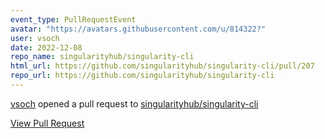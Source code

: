 ```yaml
---
event_type: PullRequestEvent
avatar: "https://avatars.githubusercontent.com/u/814322?"
user: vsoch
date: 2022-12-08
repo_name: singularityhub/singularity-cli
html_url: https://github.com/singularityhub/singularity-cli/pull/207
repo_url: https://github.com/singularityhub/singularity-cli
---
```


<a href='https://github.com/vsoch' target='_blank'>vsoch</a> opened a pull request to <a href='https://github.com/singularityhub/singularity-cli' target='_blank'>singularityhub/singularity-cli</a>

<a href='https://github.com/singularityhub/singularity-cli/pull/207' target='_blank'>View Pull Request</a>